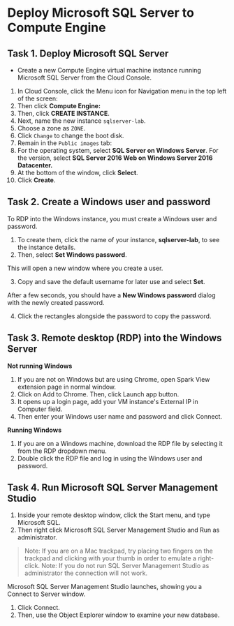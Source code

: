 # Deploy Microsoft SQL Server to Compute Engine

## Task 1. Deploy Microsoft SQL Server

- Create a new Compute Engine virtual machine instance running Microsoft SQL Server from the Cloud Console.

1. In Cloud Console, click the Menu icon for Navigation menu in the top left of the screen:
2. Then click **Compute Engine:**
3. Then, click **CREATE INSTANCE**.
4. Next, name the new instance `sqlserver-lab`.
5. Choose a zone as `ZONE`.
6. Click `Change` to change the boot disk.
7. Remain in the `Public images` tab:
8. For the operating system, select **SQL Server on Windows Server**. For the version, select **SQL Server 2016 Web on Windows Server 2016 Datacenter.**
9. At the bottom of the window, click **Select**.
10. Click **Create**.

## Task 2. Create a Windows user and password

To RDP into the Windows instance, you must create a Windows user and password.

1. To create them, click the name of your instance, **sqlserver-lab**, to see the instance details.
2. Then, select **Set Windows password**.

This will open a new window where you create a user.

3. Copy and save the default username for later use and select **Set**.

After a few seconds, you should have a **New Windows password** dialog with the newly created password.

4. Click the rectangles alongside the password to copy the password.

## Task 3. Remote desktop (RDP) into the Windows Server

**Not running Windows**

1. If you are not on Windows but are using Chrome, open Spark View extension page in normal window.
1. Click on Add to Chrome. Then, click Launch app button.
1. It opens up a login page, add your VM instance's External IP in Computer field.
1. Then enter your Windows user name and password and click Connect.

**Running Windows**

1. If you are on a Windows machine, download the RDP file by selecting it from the RDP dropdown menu.
1. Double click the RDP file and log in using the Windows user and password.

## Task 4. Run Microsoft SQL Server Management Studio

1. Inside your remote desktop window, click the Start menu, and type Microsoft SQL.
1. Then right click Microsoft SQL Server Management Studio and Run as administrator.

> Note: If you are on a Mac trackpad, try placing two fingers on the trackpad and clicking with your thumb in order to emulate a right-click.
> Note: If you do not run SQL Server Management Studio as administrator the connection will not work.

Microsoft SQL Server Management Studio launches, showing you a Connect to Server window.

1. Click Connect.
1. Then, use the Object Explorer window to examine your new database.